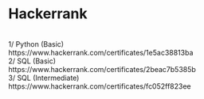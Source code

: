 <h1>Hackerrank</h1><br />
1/ Python (Basic)<br />
https://www.hackerrank.com/certificates/1e5ac38813ba<br />
2/ SQL (Basic)<br />
https://www.hackerrank.com/certificates/2beac7b5385b<br />
3/ SQL (Intermediate)<br />
https://www.hackerrank.com/certificates/fc052ff823ee<br /><br />

